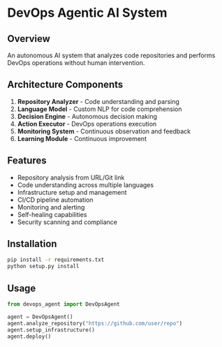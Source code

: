 # DevOps Agentic AI System

## Overview
An autonomous AI system that analyzes code repositories and performs DevOps operations without human intervention.

## Architecture Components

1. **Repository Analyzer** - Code understanding and parsing
2. **Language Model** - Custom NLP for code comprehension
3. **Decision Engine** - Autonomous decision making
4. **Action Executor** - DevOps operations execution
5. **Monitoring System** - Continuous observation and feedback
6. **Learning Module** - Continuous improvement

## Features
- Repository analysis from URL/Git link
- Code understanding across multiple languages
- Infrastructure setup and management
- CI/CD pipeline automation
- Monitoring and alerting
- Self-healing capabilities
- Security scanning and compliance

## Installation
```bash
pip install -r requirements.txt
python setup.py install
```

## Usage
```python
from devops_agent import DevOpsAgent

agent = DevOpsAgent()
agent.analyze_repository("https://github.com/user/repo")
agent.setup_infrastructure()
agent.deploy()
```
